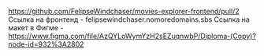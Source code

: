 https://github.com/FelipseWindchaser/movies-explorer-frontend/pull/2
Ссылка на фронтенд - felipsewindchaser.nomoredomains.sbs
Cсылка на макет в Фигме - https://www.figma.com/file/AzQYLoWymYzH2sEZuqnwbP/Diploma-(Copy)?node-id=932%3A2802

